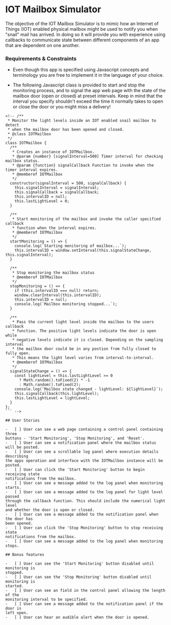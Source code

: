 # IOT Mailbox Simulator

The objective of the IOT Mailbox Simulator is to mimic how an Internet of Things
(IOT) enabled physical mailbox might be used to notify you when "snail" mail 
has arrived. In doing so it will provide you with experience using callbacks
to communicate state between different components of an app that are dependent
on one another.

### Requirements & Constraints

- Even though this app is specified using Javascript concepts and terminology
you are free to implement it in the language of your choice. 

- The following Javascript class is provided to start and stop the monitoring
process, and to signal the app web page with the state of the mailbox door
(open or closed) at preset intervals. Keep in mind that the interval you specify
shouldn't exceed the time it normally takes to open or close the door or you
might miss a delivery!
```
<!-- /**
 * Monitor the light levels inside an IOT enabled snail mailbox to detect
 * when the mailbox door has been opened and closed.
 * @class IOTMailbox
 */
class IOTMailbox {
  /**
   * Creates an instance of IOTMailbox.
   * @param {number} [signalInterval=500] Timer interval for checking mailbox status.
   * @param {function} signalCallback Function to invoke when the timer interval expires.
   * @memberof IOTMailbox
   */
  constructor(signalInterval = 500, signalCallback) {
    this.signalInterval = signalInterval;
    this.signalCallback = signalCallback;
    this.intervalID = null;
    this.lastLightLevel = 0;
  }

  /**
   * Start monitoring of the mailbox and invoke the caller specified callback
   * function when the interval expires.
   * @memberof IOTMailbox
   */
  startMonitoring = () => {
    console.log(`Starting monitoring of mailbox...`);
    this.intervalID = window.setInterval(this.signalStateChange, this.signalInterval);
  }

  /**
   * Stop monitoring the mailbox status
   * @memberof IOTMailbox
   */
  stopMonitoring = () => {
    if (this.intervalID === null) return;
    window.clearInterval(this.intervalID);
    this.intervalID = null;
    console.log(`Mailbox monitoring stopped...`);
  }

  /**
   * Pass the current light level inside the mailbox to the users callback
   * function. The positive light levels indicate the door is open while 
   * negative levels indicate it is closed. Depending on the sampling interval 
   * the mailbox door could be in any postion from fully closed to fully open. 
   * This means the light level varies from interval-to-interval.
   * @memberof IOTMailbox
   */
  signalStateChange = () => {
    const lightLevel = this.lastLightLevel >= 0 
      ? Math.random().toFixed(2) * -1 
      : Math.random().toFixed(2);
    console.log(`Mailbox state changed - lightLevel: ${lightLevel}`);
    this.signalCallback(this.lightLevel);
    this.lastLightLevel = lightLevel;
  }
};
``` -->

## User Stories

-   [ ] User can see a web page containing a control panel containing three
buttons - 'Start Monitoring', 'Stop Monitoring', and 'Reset'.
-   [ ] User can see a notification panel where the mailbox status will be posted.
-   [ ] User can see a scrollable log panel where execution details describing 
the apps operation and interface with the IOTMailbox instance will be posted.
-   [ ] User can click the 'Start Monitoring' button to begin receiving state
notifications from the mailbox.
-   [ ] User can see a message added to the log panel when monitoring starts.
-   [ ] User can see a message added to the log panel for light level passed
through the callback function. This should include the numerical light level
and whether the door is open or closed.
-   [ ] User can see a message added to the notification panel when the door has
been opened.
-   [ ] User can click the 'Stop Monitoring' button to stop receiving state
notifications from the mailbox. 
-   [ ] User can see a message added to the log panel when monitoring stops.

## Bonus features

-   [ ] User can see the 'Start Monitoring' button disabled until monitoring is
stopped.
-   [ ] User can see the 'Stop Monitoring' button disabled until monitoring is
started.
-   [ ] User can see an field in the control panel allowing the length of the
monitoring interval to be specified. 
-   [ ] User can see a message added to the notification panel if the door is
left open.
-   [ ] User can hear an audible alert when the door is opened.